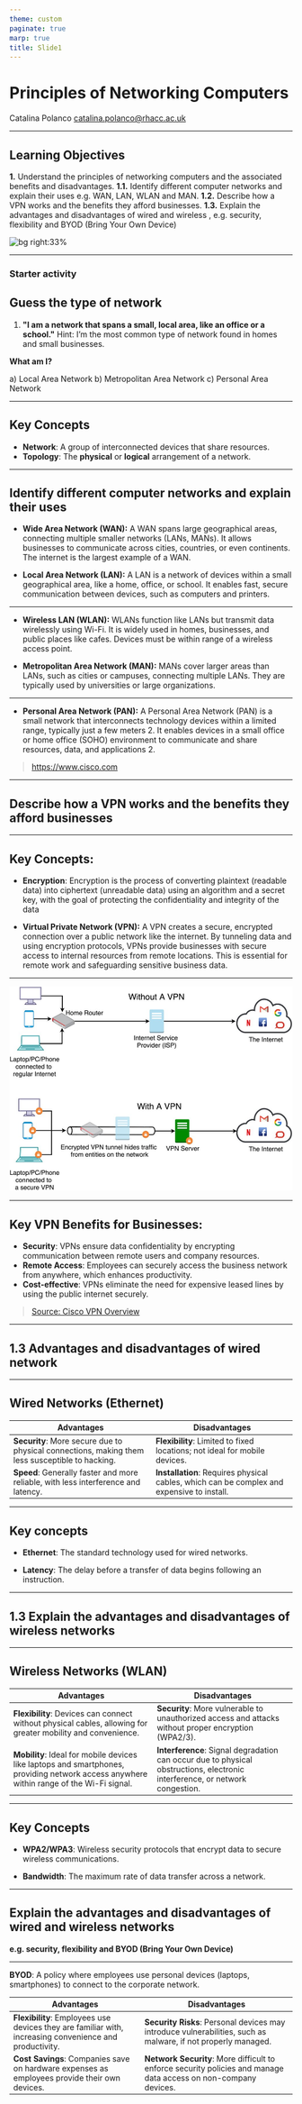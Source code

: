 ```yaml
---
theme: custom
paginate: true
marp: true
title: Slide1
---
```


# Principles of Networking Computers 

Catalina Polanco
catalina.polanco@rhacc.ac.uk

---

## Learning Objectives

<span class="lo one">**1.**</span> Understand the principles of networking computers and the associated benefits and disadvantages.
<span class="lo two">**1.1.**</span> Identify different computer networks and explain their uses e.g. WAN, LAN, WLAN and MAN.
<span class="lo three">**1.2.**</span> Describe how a VPN works and the benefits they afford businesses.
<span class="lo four">**1.3.**</span> Explain the advantages and disadvantages of wired and wireless , e.g. security, flexibility and BYOD (Bring Your Own Device)

![bg right:33%](https://wallpapercave.com/wp/wp2754931.jpg)

---
### Starter activity
## Guess the type of network

1. **"I am a network that spans a small, local area, like an office or a school."**
Hint: I’m the most common type of network found in homes and small businesses.

**What am I?**

a) Local Area Network 
b) Metropolitan Area Network
c) Personal Area Network


---
## Key Concepts

- **Network**: A group of interconnected devices that share resources.
- **Topology**: The **physical** or **logical** arrangement of a network.

---

## Identify different computer networks and explain their uses

- **Wide Area Network (WAN):** A WAN spans large geographical areas, connecting multiple smaller networks (LANs, MANs). It allows businesses to communicate across cities, countries, or even continents. The internet is the largest example of a WAN. 
  
- **Local Area Network (LAN):** A LAN is a network of devices within a small geographical area, like a home, office, or school. It enables fast, secure communication between devices, such as computers and printers. 

---

- **Wireless LAN (WLAN):** WLANs function like LANs but transmit data wirelessly using Wi-Fi. It is widely used in homes, businesses, and public places like cafes. Devices must be within range of a wireless access point. 

- **Metropolitan Area Network (MAN):** MANs cover larger areas than LANs, such as cities or campuses, connecting multiple LANs. They are typically used by universities or large organizations.

---

- **Personal Area Network (PAN):** A Personal Area Network (PAN) is a small network that interconnects technology devices within a limited range, typically just a few meters 2. It enables devices in a small office or home office (SOHO) environment to communicate and share resources, data, and applications 2.

> https://www.cisco.com

---

## Describe how a VPN works and the benefits they afford businesses

---

## Key Concepts:

- **Encryption**: Encryption is the process of converting plaintext (readable data) into ciphertext (unreadable data) using an algorithm and a secret key, with the goal of protecting the confidentiality and integrity of the data

- **Virtual Private Network (VPN):** A VPN creates a secure, encrypted connection over a public network like the internet. By tunneling data and using encryption protocols, VPNs provide businesses with secure access to internal resources from remote locations. This is essential for remote work and safeguarding sensitive business data.
  
---

<div style="text-align: center;">

![w:800](vpnsec.jpg)

</div>

---
## Key VPN Benefits for Businesses:
- **Security**: VPNs ensure data confidentiality by encrypting communication between remote users and company resources.
- **Remote Access**: Employees can securely access the business network from anywhere, which enhances productivity.
- **Cost-effective**: VPNs eliminate the need for expensive leased lines by using the public internet securely. 

> [Source: Cisco VPN Overview](https://www.cisco.com)

---

## 1.3 Advantages and disadvantages of wired network

---

## Wired Networks (Ethernet)

| **Advantages**       | **Disadvantages**      |
|----------------------|------------------------|
| **Security**: More secure due to physical connections, making them less susceptible to hacking. | **Flexibility**: Limited to fixed locations; not ideal for mobile devices. |
| **Speed**: Generally faster and more reliable, with less interference and latency. | **Installation**: Requires physical cables, which can be complex and expensive to install. |

---


## Key concepts

- **Ethernet**: The standard technology used for wired networks.

- **Latency**: The delay before a transfer of data begins following an instruction.

---

## 1.3 Explain the advantages and disadvantages of wireless networks

---

## Wireless Networks (WLAN)

| **Advantages**       | **Disadvantages**      |
|----------------------|------------------------|
| **Flexibility**: Devices can connect without physical cables, allowing for greater mobility and convenience. | **Security**: More vulnerable to unauthorized access and attacks without proper encryption (WPA2/3). |
| **Mobility**: Ideal for mobile devices like laptops and smartphones, providing network access anywhere within range of the Wi-Fi signal. | **Interference**: Signal degradation can occur due to physical obstructions, electronic interference, or network congestion. |

---

## Key Concepts

- **WPA2/WPA3**: Wireless security protocols that encrypt data to secure wireless communications.

- **Bandwidth**: The maximum rate of data transfer across a network.

---

## Explain the advantages and disadvantages of wired and wireless networks

**e.g. security, flexibility and BYOD (Bring Your Own Device)**

---

**BYOD**: A policy where employees use personal devices (laptops, smartphones) to connect to the corporate network.

| **Advantages**                               | **Disadvantages**                                  |
|----------------------------------------------|---------------------------------------------------|
| **Flexibility**: Employees use devices they are familiar with, increasing convenience and productivity. | **Security Risks**: Personal devices may introduce vulnerabilities, such as malware, if not properly managed. |
| **Cost Savings**: Companies save on hardware expenses as employees provide their own devices. | **Network Security**: More difficult to enforce security policies and manage data access on non-company devices. |
